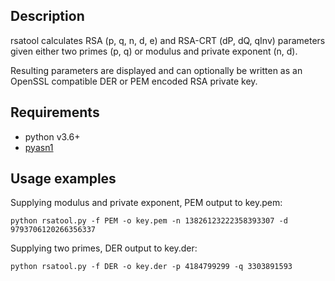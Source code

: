 Description
-----------
rsatool calculates RSA (p, q, n, d, e) and RSA-CRT (dP, dQ, qInv) parameters given
either two primes (p, q) or modulus and private exponent (n, d).

Resulting parameters are displayed and can optionally be written as an OpenSSL compatible DER or PEM encoded RSA private key.

Requirements
------------

* python v3.6+
* [pyasn1][1]

Usage examples
--------------

Supplying modulus and private exponent, PEM output to key.pem:

    python rsatool.py -f PEM -o key.pem -n 13826123222358393307 -d 9793706120266356337

Supplying two primes, DER output to key.der:

    python rsatool.py -f DER -o key.der -p 4184799299 -q 3303891593

[1]: http://pypi.python.org/pypi/pyasn1/


